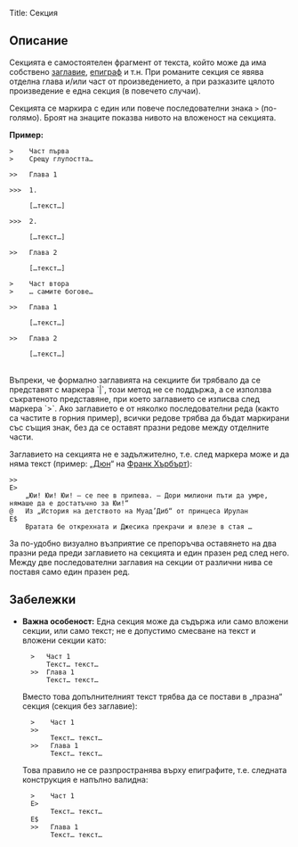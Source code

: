 Title: Секция

## Описание

Секцията е самостоятелен фрагмент от текста, който може да има собствено [заглавие](/docs/sfb/title), [епиграф](/docs/sfb/epigraph) и т.н. При романите секция се явява отделна глава и/или част от произведението, а при разказите цялото произведение е една секция (в повечето случаи).

Секцията се маркира с един или повече последователни знака `>` (по-голямо). Броят на знаците показва нивото на вложеност на секцията.

**Пример:**

    >    Част първа
    >    Срещу глупостта…

    >>   Глава 1

    >>>  1.

         […текст…]

    >>>  2.

         […текст…]

    >>   Глава 2

         […текст…]

    >    Част втора
    >    … самите богове…

    >>   Глава 1

         […текст…]

    >>   Глава 2

         […текст…]

<br/>
Въпреки, че формално заглавията на секциите би трябвало да се представят с маркера `|`, този метод не се поддържа, а се използва съкратеното представяне, при което заглавието се изписва след маркера `>`. Ако заглавието е от няколко последователни реда (както са частите в горния пример), всички редове трябва да бъдат маркирани със същия знак, без да се оставят празни редове между отделните части.

Заглавието на секцията не е задължително, т.е. след маркера може и да няма текст (пример: „[Дюн](http://chitanka.info/text/242)“ на [Франк Хърбърт](http://chitanka.info/person/frank_herbert)):

    >>
    E>
        „Юи! Юи! Юи! — се пее в припева. — Дори милиони пъти да умре, нямаше да е достатъчно за Юи!“
    @   Из „История на детството на Муад’Диб“ от принцеса Ирулан
    E$
        Вратата бе открехната и Джесика прекрачи и влезе в стая …

За по-удобно визуално възприятие се препоръчва оставянето на два празни реда преди заглавието на секцията и един празен ред след него. Между две последователни заглавия на секции от различни нива се поставя само един празен ред.

## Забележки

* **Важна особеност:** Една секция може да съдържа или само вложени секции, или само текст; не е допустимо смесване на текст и вложени секции като:

        >   Част 1
            Текст… текст…
        >>  Глава 1
            Текст… текст…

    Вместо това допълнителният текст трябва да се постави в „празна“ секция (секция без заглавие):

        >    Част 1
        >>
             Текст… текст…
        >>   Глава 1
             Текст… текст…

    Това правило не се разпространява върху епиграфите, т.е. следната конструкция е напълно валидна:

        >    Част 1
        E>
             Текст… текст…
        E$
        >>   Глава 1
             Текст… текст…
